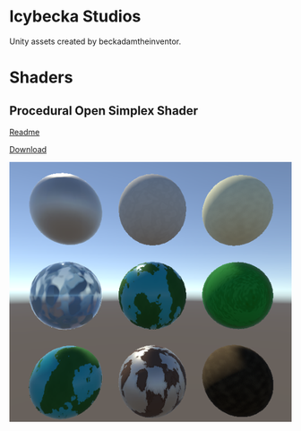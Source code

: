 
# Icybecka Studios

Unity assets created by beckadamtheinventor.

# Shaders

## Procedural Open Simplex Shader

[Readme](../../tree/master/Shaders/ProceduralOpenSimplex#opensimplex-procedural-material-surface-shader)

[Download](https://github.com/beckadamtheinventor/IcybeckaStudios/raw/master/Shaders/IcybeckaProceduralOpenSimplexShader1.0.unitypackage)

![screenshot](https://github.com/beckadamtheinventor/IcybeckaStudios/raw/master/Shaders/ProceduralOpenSimplex/capture.png "Screenshot")